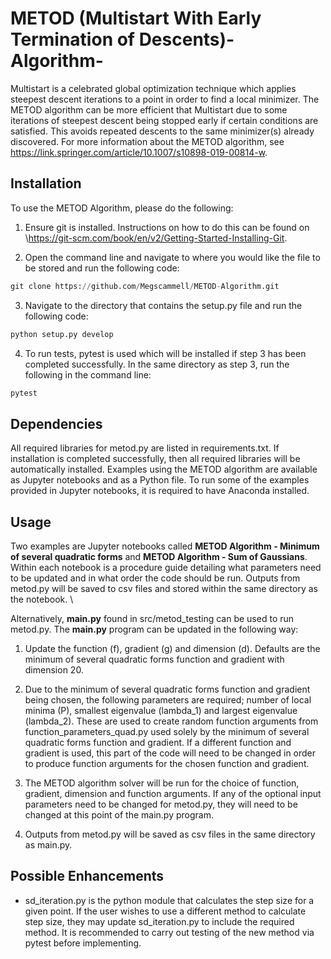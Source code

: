 # METOD (Multistart With Early Termination of Descents)-Algorithm-
Multistart is a celebrated global optimization technique which applies steepest descent iterations to a point in order to find a local minimizer. The METOD algorithm can be more efficient that Multistart due to some iterations of steepest descent being stopped early if certain conditions are satisfied. This avoids repeated descents to the same minimizer(s) already discovered. For more information about the METOD algorithm, see https://link.springer.com/article/10.1007/s10898-019-00814-w. 

## Installation
To use the METOD Algorithm, please do the following:
1) Ensure git is installed. Instructions on how to do this can be found on \\https://git-scm.com/book/en/v2/Getting-Started-Installing-Git.

2) Open the command line and navigate to where you would like the file to be stored and run the following code:
```python
git clone https://github.com/Megscammell/METOD-Algorithm.git
```
3) Navigate to the directory that contains the setup.py file and run the following code:
```python
python setup.py develop
```
4) To run tests, pytest is used which will be installed if step 3 has been completed successfully. In the same directory as step 3, run the following in the command line:
```python
pytest
```

## Dependencies
All required libraries for metod.py are listed in requirements.txt. If installation is completed successfully, then all required libraries will be automatically installed. Examples using the METOD algorithm are available as Jupyter notebooks and as a Python file. To run some of the examples provided in Jupyter notebooks, it is required to have Anaconda installed. 

## Usage
Two examples are Jupyter notebooks called **METOD Algorithm - Minimum of several quadratic forms** and **METOD Algorithm - Sum of Gaussians**. Within each notebook is a procedure guide detailing what parameters need to be updated and in what order the code should be run. Outputs from metod.py will be saved to csv files and stored within the same directory as the notebook. \\

Alternatively, **main.py** found in src/metod_testing can be used to run metod.py. The **main.py** program can be updated in the following way:


1) Update the function (f), gradient (g) and dimension (d). Defaults are the minimum of several quadratic forms function and gradient with dimension 20.

2) Due to the minimum of several quadratic forms function and gradient being chosen, the following parameters are required; number of local minima (P), smallest eigenvalue (lambda\_1) and largest eigenvalue (lambda\_2). These are used to create random function arguments from function\_parameters\_quad.py used solely by the minimum of several quadratic forms function and gradient. If a different function and gradient is used, this part of the code will need to be changed in order to produce function arguments for the chosen function and gradient. 

3) The METOD algorithm solver will be run for the choice of function, gradient, dimension and function arguments. If any of the optional input parameters need to be changed for metod.py, they will need to be changed at this point of the main.py program.

4) Outputs from metod.py will be saved as csv files in the same directory as main.py.



## Possible Enhancements
- sd_iteration.py is the python module that calculates the step size for a given point. If the user wishes to use a different method to calculate step size, they may update sd_iteration.py to include the required method. It is recommended to carry out testing of the new method via pytest before implementing. 
